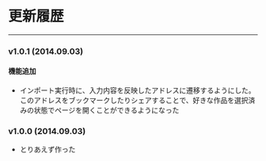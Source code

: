 # 更新履歴

----

### v1.0.1 (2014.09.03)

#### 機能追加

* インポート実行時に、入力内容を反映したアドレスに遷移するようにした。このアドレスをブックマークしたりシェアすることで、好きな作品を選択済みの状態でページを開くことができるようになった

### v1.0.0 (2014.09.03)

* とりあえず作った


